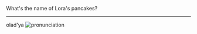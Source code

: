 What's the name of Lora's pancakes?

---

olad'ya
![pronunciation](https://embed.howtopronounce.com/classic/russian/%D0%BE%D0%BB%D0%B0%D0%B4%D1%8C%D0%B8/25447154)
